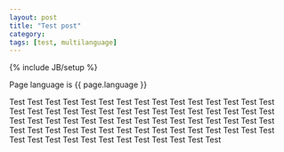 ```yaml
---
layout: post
title: "Test post"
category: 
tags: [test, multilanguage]
---
```

{% include JB/setup %}

Page language is {{ page.language }}

Test Test Test Test Test Test Test Test Test Test Test Test
Test Test Test Test Test Test Test Test Test Test Test Test
Test Test Test Test Test Test Test Test Test Test Test Test
Test Test Test Test Test Test Test Test Test Test Test Test
Test Test Test Test Test Test Test Test Test Test Test Test
Test Test Test Test Test Test Test Test Test Test Test Test

